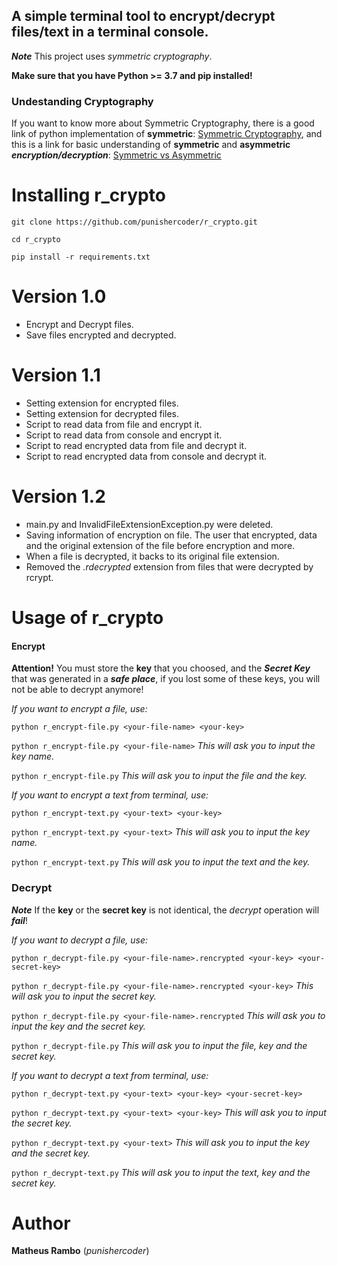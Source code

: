## A simple terminal tool to encrypt/decrypt files/text in a terminal console.

***Note*** This project uses *symmetric cryptography*.

**Make sure that you have Python >= 3.7 and pip installed!**

### Undestanding Cryptography

 If you want to know more about Symmetric Cryptography, there is a good link of python implementation of **symmetric**: [Symmetric Cryptography](https://docs.python-guide.org/scenarios/crypto/), and this is a link for basic understanding of **symmetric** and **asymmetric** ***encryption/decryption***: [Symmetric vs Asymmetric](https://www.ssl2buy.com/wiki/symmetric-vs-asymmetric-encryption-what-are-differences)
 
# Installing r_crypto
``git clone https://github.com/punishercoder/r_crypto.git``

``cd r_crypto``

``pip install -r requirements.txt``


# Version 1.0
 - Encrypt and Decrypt files.
 - Save files encrypted and decrypted.

# Version 1.1
 - Setting extension for encrypted files.
 - Setting extension for decrypted files.
 - Script to read data from file and encrypt it.
 - Script to read data from console and encrypt it.
 - Script to read encrypted data from file and decrypt it.
 - Script to read encrypted data from console and decrypt it.
 
 # Version 1.2
 - main.py and InvalidFileExtensionException.py were deleted.
 - Saving information of encryption on file. The user that encrypted, data and the original extension of the file before encryption and more.
  - When a file is decrypted, it backs to its original file extension.
  - Removed the *.rdecrypted* extension from files that were decrypted by rcrypt.
 
# Usage of r_crypto

#### Encrypt
 
**Attention!** You must store the **key** that you choosed, and the ***Secret Key*** that was generated in a ***safe place***, if you lost some of these keys, you will not be able to decrypt anymore!
  
*If you want to encrypt a file, use:* 

``python r_encrypt-file.py <your-file-name> <your-key>``

``python r_encrypt-file.py <your-file-name>`` *This will ask you to input the key name.*

``python r_encrypt-file.py`` *This will ask you to input the file and the key.*

*If you want to encrypt a text from terminal, use:*

``python r_encrypt-text.py <your-text> <your-key>``

``python r_encrypt-text.py <your-text>`` *This will ask you to input the key name.*

``python r_encrypt-text.py`` *This will ask you to input the text and the key.*


### Decrypt
   
***Note*** If the **key** or the **secret key** is not identical, the *decrypt* operation will ***fail***!

*If you want to decrypt a file, use:*

``python r_decrypt-file.py <your-file-name>.rencrypted <your-key> <your-secret-key>``

``python r_decrypt-file.py <your-file-name>.rencrypted <your-key>`` *This will ask you to input the secret key.*

``python r_decrypt-file.py <your-file-name>.rencrypted`` *This will ask you to input the key and the secret key.*

``python r_decrypt-file.py`` *This will ask you to input the file, key and the secret key.*

 *If you want to decrypt a text from terminal, use:*

``python r_decrypt-text.py <your-text> <your-key> <your-secret-key>``

``python r_decrypt-text.py <your-text> <your-key>`` *This will ask you to input the secret key.*

``python r_decrypt-text.py <your-text>`` *This will ask you to input the key and the secret key.*

``python r_decrypt-text.py`` *This will ask you to input the text, key and the secret key.*

# Author

**Matheus Rambo** (*punishercoder*)


